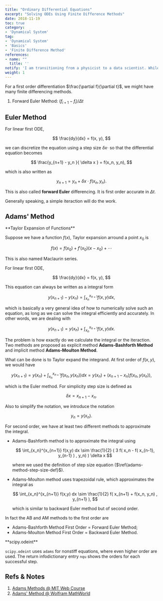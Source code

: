 ```yaml
---
title: "Ordinary Differential Equations"
excerpt: "Solving ODEs Using Finite Difference Methods"
date: 2018-11-19
toc: true
category:
- 'Dynamical System'
tag:
- 'Dynamical System'
- 'Basics'
- 'Finite Difference Method'
references:
- name: ""
  title: ''
notify: 'I am transitioning from a physicist to a data scientist. While I am exploring the world of data, I find that I need to know some basics about computers.'
weight: 1
---
```





For a first order differentiation $\frac{\partial f}{\partial t}$, we might have many finite differencing methods.

1. Forward Euler Method: $(f_{i+1} - f_i)/\Delta t$



## Euler Method




For linear first ODE,

$$
\frac{dy}{dx} = f(x, y),
$$

we can discretize the equation using a step size $\delta x \cdot$ so that the differential equation becomes

$$
\frac{y_{n+1} - y_n }{ \delta x } = f(x_n, y_n),
$$

which is also written as

$$
y_{n+1} = y_n + \delta x \cdot  f(x_n, y_n).
\label{euler-method-discretized-form-y-n-plus-1}
$$
   

This is also called **forward Euler** differencing. It is first order accurate in $\Delta t$.

Generally speaking, a simple iteraction will do the work.



## Adams' Method



<div class="notes--info" markdown="1">
**Taylor Expansion of Functions**

Suppose we have a function $f(x)$, Taylor expansion arround a point $x_0$ is

$$
f(x) = f(x_0) + f'(x_0) (x - x_0) + \cdots
$$

This is also named Maclaurin series.
</div>

For linear first ODE,

$$
\frac{dy}{dx} = f(x, y),
$$


This equation can always be written as a integral form

$$
y(x_{n+1}) - y(x_n) = \int_{x_n}^{x_{n+1}} f(x,y) dx,
$$

which is basically a very general idea of how to numerically solve such an equation, as long as we can solve the integral efficiently and accurately. In other words, we are dealing with

$$
y(x_{n+1}) =  y(x_n) + \int_{x_n}^{x_{n+1}} f(x,y) dx.
$$


The problem is how exactly do we calculate the integral or the iteraction. Two methods are proposed as explicit method **Adams-Bashforth Method** and implicit method **Adams-Moulton Method**.


What can be done is to Taylor expand the integrand. At first order of $f(x,y)$, we would have

$$
y(x_{n+1}) = y(x_n) + \int_{x_n}^{x_{n+1}} f(x_{n},y(x_n)) dx =  y(x_n) +(x_{n+1}- x_n) f(x_{n},y(x_n)) ,
$$

which is the Euler method. For simplicity step size is defined as

$$
\begin{equation}
\delta x = x_{n+1}- x_n.
\label{adams-method-step-size-def}
\end{equation}
$$

Also to simplify the notation, we introduce the notation

$$
y_n = y(x_n).
$$


For second order, we have at least two different methods to approximate the integral.


- Adams-Bashforth method is to approximate the integral using

  $$
  \int_{x_n}^{x_{n+1}} f(x,y) dx \sim \frac{1}{2} ( 3 f( x_n - f( x_{n-1}, y_{n-1} ) , y_n) ) \delta x
  $$

  where we used the definition of step size equation ($\ref{adams-method-step-size-def}$).


- Adams-Moulton method uses trapezoidal rule, which approximates the integral as

  $$
  \int_{x_n}^{x_{n+1}} f(x,y) dx \sim \frac{1}{2} f( x_{n+1} + f(x_n, y_n) , y_{n+1} ),
  $$

  which is similar to backward Euler method but of second order.


In fact the AB and AM methods to the first order are

- Adams-Bashforth Method First Order = Forward Euler Method;
- Adams-Moulton Method First Order = Backward Euler Method.


<div class="notes--info" markdown="1">
**scipy.odeint**

`scipy.odeint` uses `adams` for nonstiff equations, where even higher order are used. The return infodictionary entry `nqu` shows the orders for each successful step.
</div>

## Refs & Notes

1. [Adams Methods @ MIT Web Course](http://web.mit.edu/10.001/Web/Course_Notes/Differential_Equations_Notes/node6.html)
2. [Adams' Method @ Wolfram MathWorld](http://mathworld.wolfram.com/AdamsMethod.html)